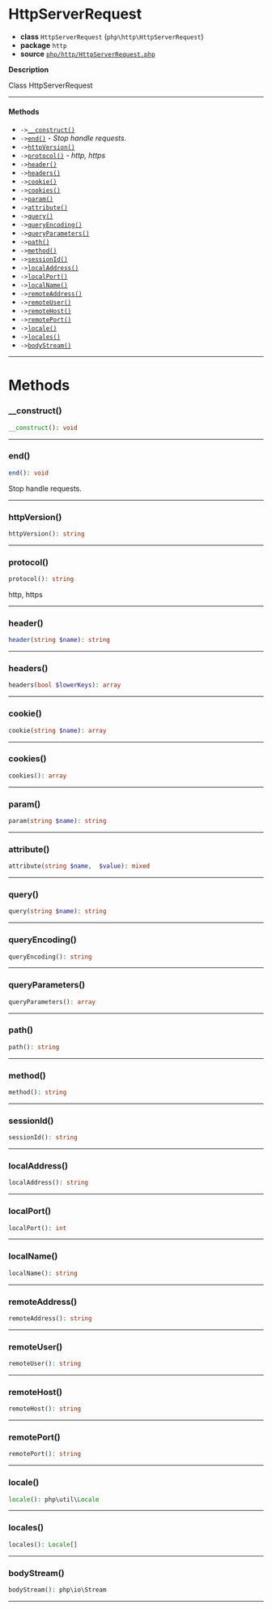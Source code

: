 # HttpServerRequest

- **class** `HttpServerRequest` (`php\http\HttpServerRequest`)
- **package** `http`
- **source** [`php/http/HttpServerRequest.php`](./src/main/resources/JPHP-INF/sdk/php/http/HttpServerRequest.php)

**Description**

Class HttpServerRequest

---

#### Methods

- `->`[`__construct()`](#method-__construct)
- `->`[`end()`](#method-end) - _Stop handle requests._
- `->`[`httpVersion()`](#method-httpversion)
- `->`[`protocol()`](#method-protocol) - _http, https_
- `->`[`header()`](#method-header)
- `->`[`headers()`](#method-headers)
- `->`[`cookie()`](#method-cookie)
- `->`[`cookies()`](#method-cookies)
- `->`[`param()`](#method-param)
- `->`[`attribute()`](#method-attribute)
- `->`[`query()`](#method-query)
- `->`[`queryEncoding()`](#method-queryencoding)
- `->`[`queryParameters()`](#method-queryparameters)
- `->`[`path()`](#method-path)
- `->`[`method()`](#method-method)
- `->`[`sessionId()`](#method-sessionid)
- `->`[`localAddress()`](#method-localaddress)
- `->`[`localPort()`](#method-localport)
- `->`[`localName()`](#method-localname)
- `->`[`remoteAddress()`](#method-remoteaddress)
- `->`[`remoteUser()`](#method-remoteuser)
- `->`[`remoteHost()`](#method-remotehost)
- `->`[`remotePort()`](#method-remoteport)
- `->`[`locale()`](#method-locale)
- `->`[`locales()`](#method-locales)
- `->`[`bodyStream()`](#method-bodystream)

---
# Methods

<a name="method-__construct"></a>

### __construct()
```php
__construct(): void
```

---

<a name="method-end"></a>

### end()
```php
end(): void
```
Stop handle requests.

---

<a name="method-httpversion"></a>

### httpVersion()
```php
httpVersion(): string
```

---

<a name="method-protocol"></a>

### protocol()
```php
protocol(): string
```
http, https

---

<a name="method-header"></a>

### header()
```php
header(string $name): string
```

---

<a name="method-headers"></a>

### headers()
```php
headers(bool $lowerKeys): array
```

---

<a name="method-cookie"></a>

### cookie()
```php
cookie(string $name): array
```

---

<a name="method-cookies"></a>

### cookies()
```php
cookies(): array
```

---

<a name="method-param"></a>

### param()
```php
param(string $name): string
```

---

<a name="method-attribute"></a>

### attribute()
```php
attribute(string $name,  $value): mixed
```

---

<a name="method-query"></a>

### query()
```php
query(string $name): string
```

---

<a name="method-queryencoding"></a>

### queryEncoding()
```php
queryEncoding(): string
```

---

<a name="method-queryparameters"></a>

### queryParameters()
```php
queryParameters(): array
```

---

<a name="method-path"></a>

### path()
```php
path(): string
```

---

<a name="method-method"></a>

### method()
```php
method(): string
```

---

<a name="method-sessionid"></a>

### sessionId()
```php
sessionId(): string
```

---

<a name="method-localaddress"></a>

### localAddress()
```php
localAddress(): string
```

---

<a name="method-localport"></a>

### localPort()
```php
localPort(): int
```

---

<a name="method-localname"></a>

### localName()
```php
localName(): string
```

---

<a name="method-remoteaddress"></a>

### remoteAddress()
```php
remoteAddress(): string
```

---

<a name="method-remoteuser"></a>

### remoteUser()
```php
remoteUser(): string
```

---

<a name="method-remotehost"></a>

### remoteHost()
```php
remoteHost(): string
```

---

<a name="method-remoteport"></a>

### remotePort()
```php
remotePort(): string
```

---

<a name="method-locale"></a>

### locale()
```php
locale(): php\util\Locale
```

---

<a name="method-locales"></a>

### locales()
```php
locales(): Locale[]
```

---

<a name="method-bodystream"></a>

### bodyStream()
```php
bodyStream(): php\io\Stream
```

---
